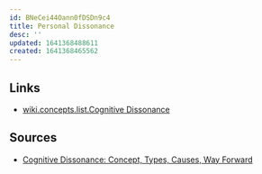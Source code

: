 ```yaml
---
id: BNeCei44Oann0fDSDn9c4
title: Personal Dissonance
desc: ''
updated: 1641368488611
created: 1641368465562
---
```



## Links

* [wiki.concepts.list.Cognitive Dissonance](Cognitive%20Dissonance.md)

## Sources

* [Cognitive Dissonance: Concept, Types, Causes, Way Forward](https://mantracare.org/therapy/what-is/cognitive-dissonance/#The_Three_Types_of_Personal_Dissonance)